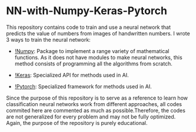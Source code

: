 # NN-with-Numpy-Keras-Pytorch

This repository contains code to train and use a neural network that predicts the value of numbers from images of handwritten numbers. I wrote 3 ways to train the neural network:

- [!Numpy](https://numpy.org): Package to implement a range variety of mathematical functions. As it does not have modules to make neural networks, this method consists of programming all the algorithms from scratch.

- [!Keras](https://keras.io): Specialized API for methods used in AI.

- [!Pytorch](https://pytorch.org): Specialized framework for methods used in AI.

Since the purpose of this repository is to serve as a reference to learn how classification neural networks work from different approaches, all codes commited here are commented as much as possible.Therefore, the codes are not generalized for every problem and may not be fully optimized. Again, the purpose of the repository is purely educational.


